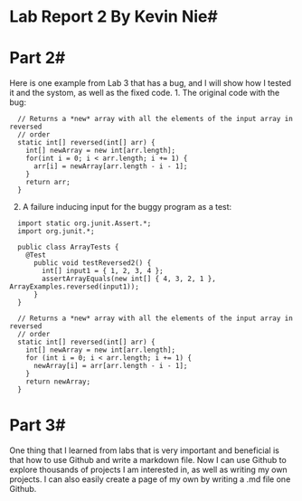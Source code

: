# Lab Report 2 By Kevin Nie#


# Part 2#
Here is one example from Lab 3 that has a bug, and I will show how I tested it and the systom, as well as the fixed code.
1.
The original code with the bug:
```
  // Returns a *new* array with all the elements of the input array in reversed
  // order
  static int[] reversed(int[] arr) {
    int[] newArray = new int[arr.length];
    for(int i = 0; i < arr.length; i += 1) {
      arr[i] = newArray[arr.length - i - 1];
    }
    return arr;
  }
```
2. A failure inducing input for the buggy program as a test:
```
  import static org.junit.Assert.*;
  import org.junit.*;

  public class ArrayTests {
    @Test
      public void testReversed2() {
        int[] input1 = { 1, 2, 3, 4 };
        assertArrayEquals(new int[] { 4, 3, 2, 1 }, ArrayExamples.reversed(input1));
      }
  }
```




```
  // Returns a *new* array with all the elements of the input array in reversed
  // order
  static int[] reversed(int[] arr) {
    int[] newArray = new int[arr.length];
    for (int i = 0; i < arr.length; i += 1) {
      newArray[i] = arr[arr.length - i - 1];
    }
    return newArray;
  }
```

# Part 3#
One thing that I learned from labs that is very important and beneficial is that how to use Github and write a markdown file. Now I can use Github to explore thousands of projects I am interested in, as well as writing my own projects. I can also easily create a page of my own by writing a .md file one Github.
